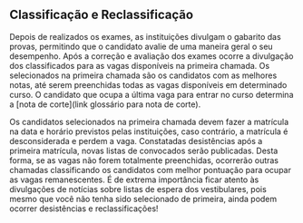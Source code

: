 Classificação e Reclassificação
--------------------------------

  Depois de realizados os exames, as instituições divulgam o gabarito das provas, permitindo que o candidato avalie de uma maneira geral o seu desempenho. Após a correção e avaliação dos exames ocorre a divulgação dos classificados para as vagas disponíveis na primeira chamada. Os selecionados na primeira chamada são os candidatos com as melhores notas, até serem preenchidas todas as vagas disponíveis em determinado curso. O candidato que ocupa a última vaga para entrar no curso determina a [nota de corte](link glossário para nota de corte). 

  Os candidatos selecionados na primeira chamada devem fazer a matrícula na data e horário previstos pelas instituições, caso contrário, a matrícula é desconsiderada e perdem a vaga. Constatadas desistências após a primeira matrícula, novas listas de convocados serão publicadas. Desta forma, se as vagas não forem totalmente preenchidas, ocorrerão outras chamadas classificando os candidatos com melhor pontuação para ocupar as vagas remanescentes. É de extrema importância ficar atento às divulgações de notícias sobre listas de espera dos vestibulares, pois mesmo que você não tenha sido selecionado de primeira, ainda podem ocorrer desistências e reclassificações!
